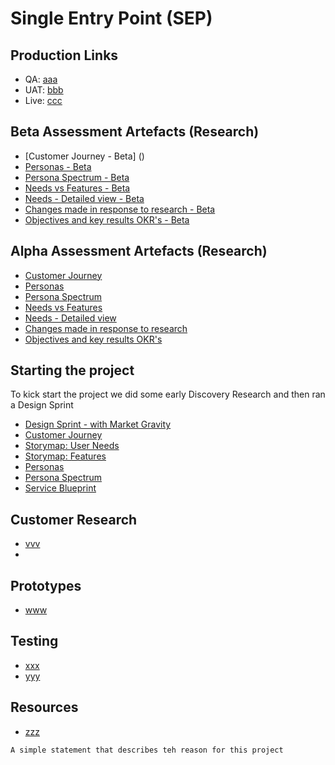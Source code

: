 # Single Entry Point (SEP)

## Production Links
- QA: [aaa]()
- UAT: [bbb]()
- Live: [ccc]()

## Beta Assessment Artefacts (Research)
- [Customer Journey - Beta] ()
- [Personas - Beta]()
- [Persona Spectrum - Beta]()
- [Needs vs Features - Beta]()
- [Needs - Detailed view - Beta]()
- [Changes made in response to research - Beta]()
- [Objectives and key results OKR's - Beta]()

## Alpha Assessment Artefacts (Research)
- [Customer Journey]()
- [Personas]()
- [Persona Spectrum]()
- [Needs vs Features]()
- [Needs - Detailed view]()
- [Changes made in response to research]()
- [Objectives and key results OKR's]()

## Starting the project
To kick start the project we did some early Discovery Research and then ran a Design Sprint
- [Design Sprint - with Market Gravity]()
- [Customer Journey]()
- [Storymap: User Needs ]()
- [Storymap: Features ]()
- [Personas]()
- [Persona Spectrum]()
- [Service Blueprint]()


## Customer Research
- [vvv]()
- 
## Prototypes
- [www](https:)

## Testing
- [xxx]()
- [yyy]()

## Resources

- [zzz]()

```
A simple statement that describes teh reason for this project
```
